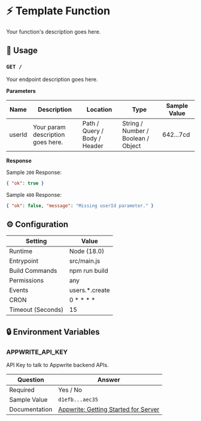 <!-- Name your function -->
# ⚡ Template Function

<!-- Write short function tagline -->
Your function's description goes here.

## 🧰 Usage

<!-- Copy section for each endpoint -->
<!-- Document endpoint method and url  -->
### `GET /`

<!-- Describe the endpoint -->
Your endpoint description goes here.

**Parameters**
<!-- Document each expected parameter -->
| Name   | Description                       | Location                     | Type                               | Sample Value |
|--------|-----------------------------------|------------------------------|------------------------------------|--------------|
| userId | Your param description goes here. | Path / Query / Body / Header | String / Number / Boolean / Object | 642...7cd    |

**Response**

<!-- Provide sample body for successful response -->

Sample `200` Response:

```json
{ "ok": true }
```

<!-- If relevant, document error responses -->

Sample `400` Response:

```json
{ "ok": false, "message": "Missing userId parameter." }
```

## ⚙️ Configuration

<!-- Update values and remove irrelevant settings -->
| Setting           | Value          |
|-------------------|----------------|
| Runtime           | Node (18.0)    |
| Entrypoint        | src/main.js    |
| Build Commands    | npm run build  |
| Permissions       | any            |
| Events            | users.*.create |
| CRON              | 0 * * * *      |
| Timeout (Seconds) | 15             |

## 🔒 Environment Variables

<!-- Copy section for each variable -->
<!-- Name the variable -->
### APPWRITE_API_KEY

<!-- Describe the variable -->
API Key to talk to Appwrite backend APIs. 

<!-- Mark if variable is required or not -->
<!-- Provide sample (but invalid) value -->
<!-- Link to docs or remove if irrelevant -->
| Question       | Answer          |
|----------------|-----------------|
| Required       | Yes / No        |
| Sample Value   | `d1efb...aec35` |
| Documentation  | [Appwrite: Getting Started for Server](https://appwrite.io/docs/getting-started-for-server#apiKey) |
